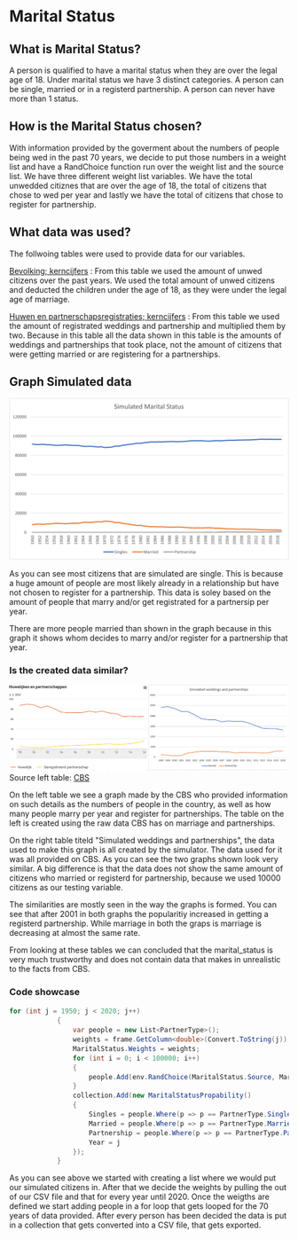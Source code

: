 # Marital Status

## What is Marital Status?

A person is qualified to have a marital status when they are over the legal age of 18. 
Under marital status we have 3 distinct categories. A person can be single, married or in a registerd partnership.
A person can never have more than 1 status. 


## How is the Marital Status chosen?  

With information provided by the goverment about the numbers of people being wed in the past 70 years,
we decide to put those numbers in a weight list and have a RandChoice function run over the weight list
and the source list. We have three different weight list variables. We have the total unwedded citiznes
that are over the age of 18, the total of citizens that chose to wed per year and lastly we have the total
of citizens that chose to register for partnership.

## What data was used?
The follwoing tables were used to provide data for our variables.

[Bevolking; kerncijfers](https://opendata.cbs.nl/statline#/CBS/nl/dataset/37296ned/table?ts=1603696652876)
: From this table we used the amount of unwed citizens over the past years. We used the total amount of
unwed citizens and deducted the children under the age of 18, as they were under the legal age of
marriage.

[Huwen en partnerschapsregistraties; kerncijfers](https://opendata.cbs.nl/statline/?dl=1FD20#/CBS/nl/dataset/37772ned/table)
: From this table we used the amount of registrated weddings and partnership and multiplied them by two.
Because in this table all the data shown in this table is the amounts of weddings and partnerships that took place,
not the amount of citizens that were getting married or are registering for a partnerships.

## Graph Simulated data

![alt text](./img/Graph_Simulated_Marital_Status.png)

As you can see most citizens that are simulated are single. This is because a huge amount of people are most likely
already in a relationship but have not chosen to register for a partnership. This data is soley based on the amount
of people that marry and/or get registrated for a partnersip per year.

There are more people married than shown in the graph because in this graph it shows whom decides to marry and/or
register for a partnership that year.

### Is the created data similar?
![alt text](./img/Graphs_Wedding_Partnerships.png "Graphs_Simulated_Wedding_Partnerships")
Source left table: [CBS](https://www.cbs.nl/nl-nl/nieuws/2017/34/geregistreerd-partnerschap-wint-aan-populariteit)

On the left table we see a graph made by the CBS who provided information on such details as the numbers of people in the country,
as well as how many people marry per year and register for partnerships. The table on the left is created
using the raw data CBS has on marriage and partnerships. 

On the right table titeld "Simulated weddings and partnerships", the data used to make this graph is
all created by the simulator. The data used for it was all provided on CBS. As you can see the two
graphs shown look very similar. A big difference is that the data does not show the same amount of
citizens who married or registerd for partnership, because we used 10000 citizens as our testing variable.

The similarities are mostly seen in the way the graphs is formed. You can see that after 2001 in both graphs
the popularitiy increased in getting a registerd partnership. While marriage in both the graps is marriage
is decreasing at almost the same rate. 

From looking at these tables we can concluded that the marital_status is very much trustworthy and 
does not contain data that makes in unrealistic to the facts from CBS.

### Code showcase
```csharp
for (int j = 1950; j < 2020; j++)
            { 
                var people = new List<PartnerType>();
                weights = frame.GetColumn<double>(Convert.ToString(j)).Values.Select(c => Convert.ToDouble(c)).Take(3).ToList();
                MaritalStatus.Weights = weights;
                for (int i = 0; i < 100000; i++)
                {
                    people.Add(env.RandChoice(MaritalStatus.Source, MaritalStatus.Weights));
                }
                collection.Add(new MaritalStatusPropability()
                {
                    Singles = people.Where(p => p == PartnerType.Single).Count(),
                    Married = people.Where(p => p == PartnerType.Married).Count(),
                    Partnership = people.Where(p => p == PartnerType.Partnership).Count(),
                    Year = j
                });
            }
```

As you can see above we started with creating a list where we would put our simulated citizens in.
After that we decide the weights by pulling the out of our CSV file and that for every year until 2020.
Once the weigths are defined we start adding people in a for loop that gets looped for the 70 years of
data provided. After every person has been decided the data is put in a collection that gets converted
into a CSV file, that gets exported.

